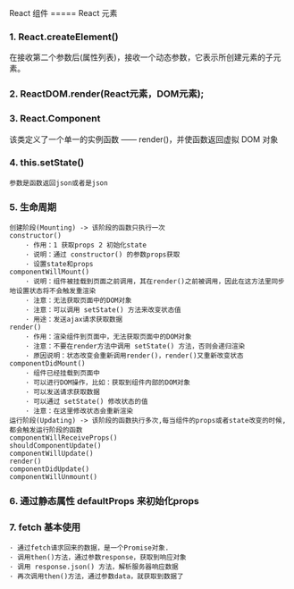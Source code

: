React 组件 ===== React 元素
### 1. React.createElement()
   在接收第二个参数后(属性列表)，接收一个动态参数，它表示所创建元素的子元素。

### 2. ReactDOM.render(React元素，DOM元素);

### 3. React.Component
   该类定义了一个单一的实例函数 —— render()，并使函数返回虚拟 DOM 对象

### 4. this.setState()
    参数是函数返回json或者是json

### 5. 生命周期
    创建阶段(Mounting) -> 该阶段的函数只执行一次  
    constructor()   
        · 作用：1 获取props 2 初始化state  
        · 说明：通过 constructor() 的参数props获取  
        · 设置state和props  
    componentWillMount()   
        · 说明：组件被挂载到页面之前调用，其在render()之前被调用，因此在这方法里同步地设置状态将不会触发重渲染  
        · 注意：无法获取页面中的DOM对象  
        · 注意：可以调用 setState() 方法来改变状态值  
        · 用途：发送ajax请求获取数据  
    render()   
        · 作用：渲染组件到页面中，无法获取页面中的DOM对象  
        · 注意：不要在render方法中调用 setState() 方法，否则会递归渲染  
        · 原因说明：状态改变会重新调用render()，render()又重新改变状态  
    componentDidMount()  
        · 组件已经挂载到页面中  
        · 可以进行DOM操作，比如：获取到组件内部的DOM对象  
        · 可以发送请求获取数据  
        · 可以通过 setState() 修改状态的值  
        · 注意：在这里修改状态会重新渲染  
    运行阶段(Updating) -> 该阶段的函数执行多次,每当组件的props或者state改变的时候,都会触发运行阶段的函数  
    componentWillReceiveProps()   
    shouldComponentUpdate()   
    componentWillUpdate()   
    render()   
    componentDidUpdate()  
    componentWillUnmount()  

### 6. 通过静态属性 defaultProps 来初始化props  

### 7. fetch 基本使用  
    · 通过fetch请求回来的数据，是一个Promise对象.  
    · 调用then()方法，通过参数response，获取到响应对象  
    · 调用 response.json() 方法，解析服务器响应数据  
    · 再次调用then()方法，通过参数data，就获取到数据了  